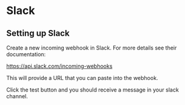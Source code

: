 # Slack

## Setting up Slack

Create a new incoming webhook in Slack. For more details see their documentation:

https://api.slack.com/incoming-webhooks

This will provide a URL that you can paste into the webhook.

Click the test button and you should receive a message in your slack channel.
